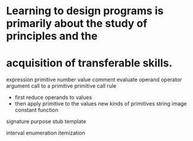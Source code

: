 # Learning to design programs is primarily about the study of principles and the
# acquisition of transferable skills.

expression
primitive
number
value
comment
evaluate
operand
operator
argument
call to a primitive
primitive call rule
 - first reduce operands to values
 - then apply primitive to the values
new kinds of primitives
string
image
constant
function

signature
purpose
stub
template

interval
enumeration
itemization